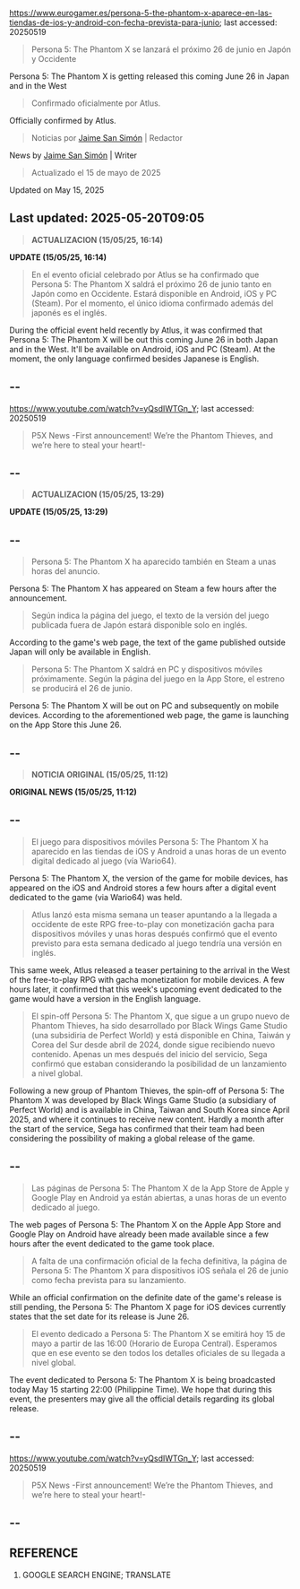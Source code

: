 https://www.eurogamer.es/persona-5-the-phantom-x-aparece-en-las-tiendas-de-ios-y-android-con-fecha-prevista-para-junio; last accessed: 20250519

> Persona 5: The Phantom X se lanzará el próximo 26 de junio en Japón y Occidente

Persona 5: The Phantom X is getting released this coming June 26 in Japan and in the West

> Confirmado oficialmente por Atlus.

Officially confirmed by Atlus.

> Noticias por [Jaime San Simón](https://www.eurogamer.es/authors/jaime-san-simon) | Redactor

News by [Jaime San Simón](https://www.eurogamer.es/authors/jaime-san-simon) | Writer

> Actualizado el 15 de mayo de 2025

Updated on May 15, 2025

## Last updated: 2025-05-20T09:05

> <b>ACTUALIZACION (15/05/25, 16:14)</b>

<b>UPDATE (15/05/25, 16:14)</b>

> En el evento oficial celebrado por Atlus se ha confirmado que Persona 5: The Phantom X saldrá el próximo 26 de junio tanto en Japón como en Occidente. Estará disponible en Android, iOS y PC (Steam). Por el momento, el único idioma confirmado además del japonés es el inglés.

During the official event held recently by Atlus, it was confirmed that Persona 5: The Phantom X will be out this coming June 26 in both Japan and in the West. It'll be available on Android, iOS and PC (Steam). At the moment, the only language confirmed besides Japanese is English.

## --

https://www.youtube.com/watch?v=yQsdIWTGn_Y; last accessed: 20250519

> P5X News -First announcement! We’re the Phantom Thieves, and we’re here to steal your heart!- 

## --

> <b>ACTUALIZACION (15/05/25, 13:29)</b>

<b>UPDATE (15/05/25, 13:29)</b>

## --

> Persona 5: The Phantom X ha aparecido también en Steam a unas horas del anuncio.

Persona 5: The Phantom X has appeared on Steam a few hours after the announcement.

> Según indica la página del juego, el texto de la versión del juego publicada fuera de Japón estará disponible solo en inglés.

According to the game's web page, the text of the game published outside Japan will only be available in English.

> Persona 5: The Phantom X saldrá en PC y dispositivos móviles próximamente. Según la página del juego en la App Store, el estreno se producirá el 26 de junio.

Persona 5: The Phantom X will be out on PC and subsequently on mobile devices. According to the aforementioned web page, the game is launching on the App Store this June 26.

## --

> <b>NOTICIA ORIGINAL (15/05/25, 11:12)</b>

<b>ORIGINAL NEWS (15/05/25, 11:12)</b>

## --

> El juego para dispositivos móviles Persona 5: The Phantom X ha aparecido en las tiendas de iOS y Android a unas horas de un evento digital dedicado al juego (vía Wario64).

Persona 5: The Phantom X, the version of the game for mobile devices, has appeared on the iOS and Android stores a few hours after a digital event dedicated to the game (via Wario64) was held. 

> Atlus lanzó esta misma semana un teaser apuntando a la llegada a occidente de este RPG free-to-play con monetización gacha para dispositivos móviles y unas horas después confirmó que el evento previsto para esta semana dedicado al juego tendría una versión en inglés.

This same week, Atlus released a teaser pertaining to the arrival in the West of the free-to-play RPG with gacha monetization for mobile devices. A few hours later, it confirmed that this week's upcoming event dedicated to the game would have a version in the English language.

> El spin-off Persona 5: The Phantom X, que sigue a un grupo nuevo de Phantom Thieves, ha sido desarrollado por Black Wings Game Studio (una subsidiria de Perfect World) y está disponible en China, Taiwán y Corea del Sur desde abril de 2024, donde sigue recibiendo nuevo contenido. Apenas un mes después del inicio del servicio, Sega confirmó que estaban considerando la posibilidad de un lanzamiento a nivel global.

Following a new group of Phantom Thieves, the spin-off of Persona 5: The Phantom X was developed by Black Wings Game Studio (a subsidiary of Perfect World) and is available in China, Taiwan and South Korea since April 2025, and where it continues to receive new content. Hardly a month after the start of the service, Sega has confirmed that their team had been considering the possibility of making a global release of the game.

## --

> Las páginas de Persona 5: The Phantom X de la App Store de Apple y Google Play en Android ya están abiertas, a unas horas de un evento dedicado al juego.

The web pages of Persona 5: The Phantom X on the Apple App Store and Google Play on Android have already been made available since a few hours after the event dedicated to the game took place.

> A falta de una confirmación oficial de la fecha definitiva, la página de Persona 5: The Phantom X para dispositivos iOS señala el 26 de junio como fecha prevista para su lanzamiento.

While an official confirmation on the definite date of the game's release is still pending, the Persona 5: The Phantom X page for iOS devices currently states that the set date for its release is June 26.

> El evento dedicado a Persona 5: The Phantom X se emitirá hoy 15 de mayo a partir de las 16:00 (Horario de Europa Central). Esperamos que en ese evento se den todos los detalles oficiales de su llegada a nivel global. 

The event dedicated to Persona 5: The Phantom X is being broadcasted today May 15 starting 22:00 (Philippine Time). We hope that during this event, the presenters may give all the official details regarding its global release.

## --

https://www.youtube.com/watch?v=yQsdIWTGn_Y; last accessed: 20250519

> P5X News -First announcement! We’re the Phantom Thieves, and we’re here to steal your heart!- 

## --

## REFERENCE

1) GOOGLE SEARCH ENGINE; TRANSLATE